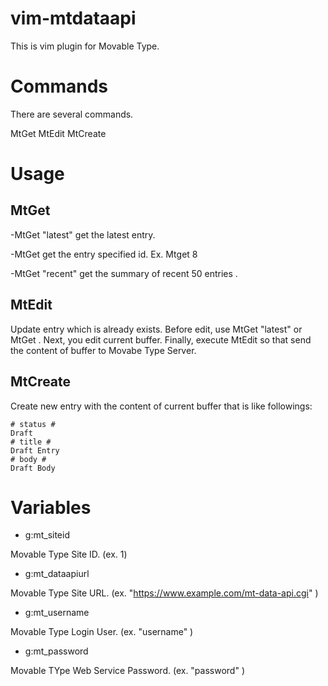 # vim-mtdataapi

This is vim plugin for Movable Type.

# Commands
There are several commands.

MtGet
MtEdit
MtCreate

# Usage
## MtGet

-MtGet "latest"
get the latest entry.

-MtGet <entry id>
get the entry specified id.
Ex. Mtget 8

-MtGet "recent"
get the summary of recent 50 entries .

## MtEdit
Update entry which is already exists.
Before edit, use MtGet "latest" or MtGet <entry id>.
Next, you edit current buffer.
Finally, execute MtEdit so that send the content of buffer to Movabe Type Server.

## MtCreate
Create new entry with the content of current buffer that is like followings:

    # status #
    Draft
    # title #
    Draft Entry
    # body #
    Draft Body

# Variables

- g:mt_siteid

Movable Type Site ID. (ex. 1)

- g:mt_dataapiurl

Movable Type Site URL. (ex. "https://www.example.com/mt-data-api.cgi" )

- g:mt_username

Movable Type Login User. (ex. "username" )

- g:mt_password

Movable TYpe Web Service Password. (ex. "password" )
